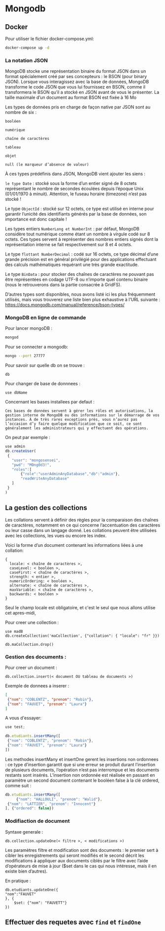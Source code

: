 # Mongodb

## Docker

Pour utiliser le fichier docker-compose.yml: 
``` sh
docker-compose up -d
```




### La notation JSON 

MongoDB stocke une représentation binaire du format JSON dans un format spécialement créé par ses concepteurs : le BSON (pour binary JSON). Lorsque vous interagissez avec la base de données, MongoDB transforme le code JSON que vous lui fournissez en BSON, comme il transformera le BSON qu’il a stocké en JSON avant de vous le présenter. La taille maximale d’un document au format BSON est fixée à 16 Mo

Les types de données pris en charge de façon native par JSON sont au nombre de six :

    booléen

    numérique

    chaîne de caractères

    tableau

    objet

    null (le marqueur d’absence de valeur)


À ces types prédéfinis dans JSON, MongoDB vient ajouter les siens :

`le type Date` : stocké sous la forme d’un entier signé de 8 octets représentant le nombre de secondes écoulées depuis l’époque Unix (01/01/1970 à minuit). Attention, le fuseau horaire (timezone) n’est pas stocké !

Le type `ObjectId` : stocké sur 12 octets, ce type est utilisé en interne pour garantir l’unicité des identifiants générés par la base de données, son importance est donc capitale !

Les types entiers `NumberLong et NumberInt` : par défaut, MongoDB considère tout numérique comme étant un nombre à virgule codé sur 8 octets. Ces types servent à représenter des nombres entiers signés dont la représentation interne se fait respectivement sur 8 et 4 octets.

Le type `flottant NumberDecimal` : codé sur 16 octets, ce type décimal d’une grande précision est en général privilégié pour des applications effectuant des calculs mathématiques requérant une très grande exactitude.

Le type `BinData` : pour stocker des chaînes de caractères ne pouvant pas être représentées en codage UTF-8 ou n’importe quel contenu binaire (nous le retrouverons dans la partie consacrée à GridFS).

D’autres types sont disponibles, nous avons listé ici les plus fréquemment utilisés, mais vous trouverez une liste bien plus exhaustive à l’URL suivante : https://docs.mongodb.com/manual/reference/bson-types/


### MongoDB en ligne de commande

Pour lancer mongoDB : 

``` sh
mongod
```

Pour se connecter a mongodb: 
``` sh
mongo --port 27777 
```


Pour savoir sur quelle db on se trouve : 
```
db
```

Pour changer de base de donnnees : 
```
use dbName
```

Concernant les bases installees par defaut :

    Ces bases de données servent à gérer les rôles et autorisations, la gestion interne de MongoDB ou des informations sur le démarrage de vos instances. À de très rares exceptions près, vous n’aurez pas l’occasion d’y faire quelque modification que ce soit, ce sont généralement les administrateurs qui y effectuent des opérations.


On peut par exemple : 

``` js
use admin 
db.createUser( 
 { 
   "user": "mongosensei", 
   "pwd": "M0ng0d3!", 
   "roles":[ 
       {"role":"userAdminAnyDatabase","db":"admin"}, 
       "readWriteAnyDatabase" 
   ] 
 } 
) 

```




## La gestion des collections 

Les collations servent à définir des règles pour la comparaison des chaînes de caractères, notamment en ce qui concerne l’accentuation des caractères ou leur casse dans un langage donné. Les collations peuvent être utilisées avec les collections, les vues ou encore les index.

Voici la forme d’un document contenant les informations liées à une collation: 

```
{ 
  locale: < chaîne de caractères >, 
  caseLevel: < booléen >, 
  caseFirst: < chaîne de caractères >, 
  strength: < entier >, 
  numericOrdering: < booléen >, 
  alternate: < chaîne de caractères >, 
  maxVariable: < chaîne de caractères >, 
  backwards: < booléen > 
} 
```

Seul le champ locale est obligatoire, et c'est le seul que nous allons utilise cet apres-midi,

Pour creer une collection : 

```
use madB
db.createCollection('maCollection', {"collation": { "locale": "fr" }})

db.maCollection.drop()
```


### Gestion des documents : 

Pour creer un document : 
```
db.collection.insert(< document OU tableau de documents >) 
```

Exemple de donnees a inserer : 
``` json
[ 
 {"nom": "COBLENTZ", "prenom": "Robin"}, 
 {"nom": "FAUVET", "prenom": "Laura"} 
] 
```

A vous d'essayer: 

``` js
use test;

db.etudiants.insertMany([ 
 {"nom": "COBLENTZ", "prenom": "Robin"}, 
 {"nom": "FAUVET", "prenom": "Laura"} 
])
```

Les methodes insertMany et insertOne gerent les insertions non ordonnees : ce type d’insertion garantit que si une erreur se produit durant l’insertion de plusieurs documents, l’opération n’est pas interrompue et les documents restants sont insérés. L’insertion non ordonnée est réalisée en passant en paramètre un second document contenant le booléen false à la clé ordered, comme suit :

``` js
db.etudiants.insertMany([
     {"nom": "HALLOULI", "prenom": "Walid"}, 
 {"nom": "LATTIER", "prenom": "Innocent"} 
], {"ordered": false})
```



### Modifiaction de document 

Syntaxe generale : 
```
db.collection.updateOne(< filtre >, < modifications >) 
```

Les paramètres filtre et modification sont des documents : le premier sert à cibler les enregistrements qui seront modifiés et le second décrit les modifications à appliquer aux documents ciblés par le filtre avec l’aide d’opérateurs de mise à jour ($set dans le cas qui nous intéresse, mais il en existe bien d’autres).

En pratique : 
```
db.etudiants.updateOne({
"nom":"FAUVET"
}, {
    $set: {"nom": "FAUVETT"}
})
```







## Effectuer des requetes avec `find` et  `findOne`


